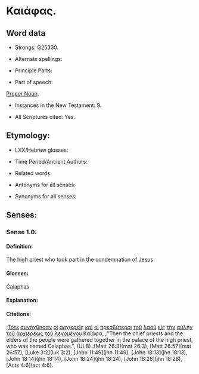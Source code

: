 # Καιάφας.

<!-- Status: S2=NeedsFinalCheck -->
<!-- Lexica used for edits: BDAG, FFM, LN, A-S -->

## Word data

* Strongs: G25330.


* Alternate spellings:

* Principle Parts: 

* Part of speech: 

[Proper Noun](http://ugg.readthedocs.io/en/latest/proper_noun.html).

* Instances in the New Testament: 9.

* All Scriptures cited: Yes.

## Etymology: 

* LXX/Hebrew glosses: 

* Time Period/Ancient Authors: 

* Related words: 

* Antonyms for all senses:

* Synonyms for all senses: 

## Senses:

### Sense 1.0:

#### Definition: 

The high priest who took part in the condemnation of Jesus

#### Glosses:

Caiaphas

#### Explanation:

#### Citations:

;[Τότε](../G51190/01.md) [συνήχθησαν](../G48630/01.md) [οἱ](../G35880/01.md) [ἀρχιερεῖς](../G07490/01.md) [καὶ](../G25320/01.md) [οἱ](../G35880/01.md) [πρεσβύτεροι](../G42450/01.md) [τοῦ](../G35880/01.md) [λαοῦ](../G29920/01.md) [εἰς](../G15190/01.md) [τὴν](../G35880/01.md) [αὐλὴν](../G08330/01.md) [τοῦ](../G35880/01.md) [ἀρχιερέως](../G07490/01.md) [τοῦ](../G35880/01.md) [λεγομένου](../G30040/01.md) Καϊάφα, 
;"Then the chief priests and the elders of the people were gathered together in the palace of the high priest, who was named Caiaphas.",  (ULB)
:[Matt 26:3](mat 26:3),  [Matt 26:57](mat 26:57),  [Luke 3:2](luk 3:2),  [John 11:49](jhn 11:49),  [John 18:13](jhn 18:13),  [John 18:14](jhn 18:14),  [John 18:24](jhn 18:24),  [John 18:28](jhn 18:28),  [Acts 4:6](act 4:6).
